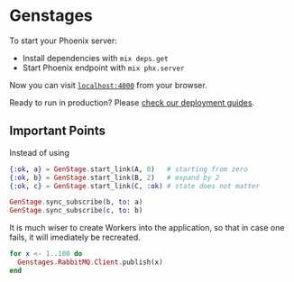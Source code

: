 # Genstages

To start your Phoenix server:

  * Install dependencies with `mix deps.get`
  * Start Phoenix endpoint with `mix phx.server`

Now you can visit [`localhost:4000`](http://localhost:4000) from your browser.

Ready to run in production? Please [check our deployment guides](http://www.phoenixframework.org/docs/deployment).

## Important Points

  Instead of using

```elixir
{:ok, a} = GenStage.start_link(A, 0)   # starting from zero
{:ok, b} = GenStage.start_link(B, 2)   # expand by 2
{:ok, c} = GenStage.start_link(C, :ok) # state does not matter

GenStage.sync_subscribe(b, to: a)
GenStage.sync_subscribe(c, to: b)
```

  It is much wiser to create Workers into the application, so that in case one fails, it will imediately be recreated.


```elixir
for x <- 1..100 do
  Genstages.RabbitMQ.Client.publish(x)
end
```


